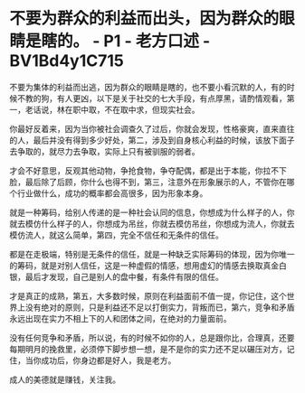# 不要为群众的利益而出头，因为群众的眼睛是瞎的。 - P1 - 老方口述 - BV1Bd4y1C715

不要为集体的利益而出逃，因为群众的眼睛是瞎的，也不要小看沉默的人，有的时候不教的狗，有人更凶，以下是关于社交的七大手段，有点厚黑，请酌情观看，第一，老话说，林在职中取，不在取中求，但现实社会。

你最好反着来，因为当你被社会调查久了过后，你就会发现，性格豪爽，直来直往的人，最后并没有得到多少好处，第二，涉及到自身核心利益的时候，该放下面子去争取的，就尽力去争取，实际上只有被驯服的弱者。

才会不好意思，反观其他动物，争抢食物，争夺配偶，都是出于本能，你拉不下脸，最后除了后顾，你什么也得不到，第三，注意外在形象展示的人，不管你在哪个行业做什么，成功的概率都会高很多，因为形象本身。

就是一种筹码，给别人传递的是一种社会认同的信息，你想成为什么样子的人，你就去模仿什么样子的人，你想成为吊丝，你就去模仿吊丝，你想成为流人，你就去模仿流人，就这么简单，第四，完全不信任和无条件的信任。

都是在走极端，特别是无条件的信任，就是一种缺乏实际筹码的体现，因为你唯一的筹码，就是对别人信任，这是一种虚假的情感，想用虚幻的情感去换取真金白银，最后才发现，自己是别人的盘中餐，有条件有限的信任。

才是真正的成熟，第五，大多数时候，原则在利益面前不值一提，你记住，这个世界上没有绝对的原则，只是利益还不足以打倒实力，背叛而已，第六，竞争和矛盾永远出现在实力不相上下的人和团体之间，在绝对的力量面前。

没有任何竞争和矛盾，所以说，有的时候不如你的人，总是跟你比，合理真，还要每期明月的挽救里，必须停下脚步想一想，是不是你的实力还不足以碾压对方，记住，当你成功后，你身边都是好人，我是老方。

成人的美德就是赚钱，关注我。